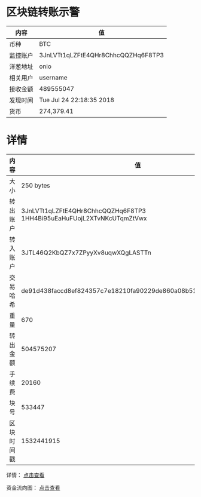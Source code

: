 ﻿# 区块链转账示警
|内容|值|
| ----- | ---- |
| 币种 | BTC |
|监控账户 | 3JnLVTt1qLZFtE4QHr8ChhcQQZHq6F8TP3 |
 |洋葱地址 | onio | 
 |相关用户 | username | 
|接收金额 | 489555047 |
|发现时间 |Tue Jul 24 22:18:35 2018|
|货币 |274,379.41 |


# 详情
|内容|值|
| ---  |  ----- |
|大小   | 250 bytes |
|转出账户 |  3JnLVTt1qLZFtE4QHr8ChhcQQZHq6F8TP3<br/>  1HH4Bi95uEaHuFUojL2XTvNKcUTqmZtVwx<br/>  |
|转入账户 |  3JTL46Q2KbQZ7x7ZPyyXv8uqwXQgLASTTn<br/>  |
|交易哈希 | de91d438faccd8ef824357c7e18210fa90229de860a08b51aa7a502fbd6c73c9 |
|重量 | 670 |
|转出金额 | 504575207 |
|手续费 | 20160 |
|块号 |533447|
|区块时间戳 | 1532441915 |


详情： [点击查看]( https://blockchain.info/tx/de91d438faccd8ef824357c7e18210fa90229de860a08b51aa7a502fbd6c73c9)

资金流向图： [点击查看](https://blockchain.info/tree/362375549)
